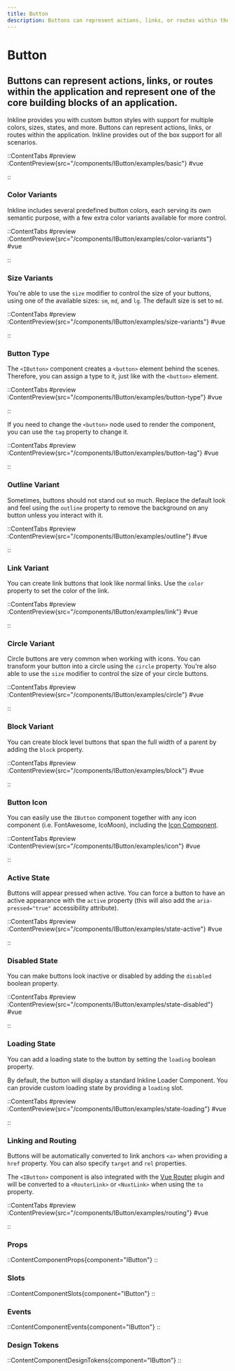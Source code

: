 ```yaml
---
title: Button
description: Buttons can represent actions, links, or routes within the application and represent one of the core building blocks of an application. 
---
```


# Button
## Buttons can represent actions, links, or routes within the application and represent one of the core building blocks of an application.

Inkline provides you with custom button styles with support for multiple colors, sizes, states, and more. Buttons can represent actions, links, or routes within the application. Inkline provides out of the box support for all scenarios.

::ContentTabs
#preview
:ContentPreview{src="/components/IButton/examples/basic"}
#vue
<!-- Autodocs{src="@inkline/inkline/components/IButton/examples/basic.raw.vue" lang="vue"} -->
::

### Color Variants
Inkline includes several predefined button colors, each serving its own semantic purpose, with a few extra color variants available for more control.

::ContentTabs
#preview
:ContentPreview{src="/components/IButton/examples/color-variants"}
#vue
<!-- Autodocs{src="@inkline/inkline/components/IButton/examples/color-variants.raw.vue" lang="vue"} -->
::


### Size Variants
You're able to use the `size` modifier to control the size of your buttons, using one of the available sizes: `sm`, `md`, and `lg`. The default size is set to `md`.

::ContentTabs
#preview
:ContentPreview{src="/components/IButton/examples/size-variants"}
#vue
<!-- Autodocs{src="@inkline/inkline/components/IButton/examples/size-variants.raw.vue" lang="vue"} -->
::


### Button Type
The `<IButton>` component creates a `<button>` element behind the scenes. Therefore, you can assign a type to it, just like with the `<button>` element.

::ContentTabs
#preview
:ContentPreview{src="/components/IButton/examples/button-type"}
#vue
<!-- Autodocs{src="@inkline/inkline/components/IButton/examples/button-type.raw.vue" lang="vue"} -->
::

If you need to change the `<button>` node used to render the component, you can use the `tag` property to change it.

::ContentTabs
#preview
:ContentPreview{src="/components/IButton/examples/button-tag"}
#vue
<!-- Autodocs{src="@inkline/inkline/components/IButton/examples/button-tag.raw.vue" lang="vue"} -->
::


### Outline Variant
Sometimes, buttons should not stand out so much. Replace the default look and feel using the `outline` property to remove the background on any button unless you interact with it.

::ContentTabs
#preview
:ContentPreview{src="/components/IButton/examples/outline"}
#vue
<!-- Autodocs{src="@inkline/inkline/components/IButton/examples/outline.raw.vue" lang="vue"} -->
::


### Link Variant
You can create link buttons that look like normal links. Use the `color` property to set the color of the link.

::ContentTabs
#preview
:ContentPreview{src="/components/IButton/examples/link"}
#vue
<!-- Autodocs{src="@inkline/inkline/components/IButton/examples/link.raw.vue" lang="vue"} -->
::

### Circle Variant
Circle buttons are very common when working with icons. You can transform your button into a circle using the `circle` property. You're also able to use the `size` modifier to control the size of your circle buttons. 

::ContentTabs
#preview
:ContentPreview{src="/components/IButton/examples/circle"}
#vue
<!-- Autodocs{src="@inkline/inkline/components/IButton/examples/circle.raw.vue" lang="vue"} -->
::

### Block Variant
You can create block level buttons that span the full width of a parent by adding the `block` property.

::ContentTabs
#preview
:ContentPreview{src="/components/IButton/examples/block"}
#vue
<!-- Autodocs{src="@inkline/inkline/components/IButton/examples/block.raw.vue" lang="vue"} -->
::


### Button Icon
You can easily use the `IButton` component together with any icon component (i.e. FontAwesome, IcoMoon), including the [Icon Component](/docs/components/icon).

::ContentTabs
#preview
:ContentPreview{src="/components/IButton/examples/icon"}
#vue
<!-- Autodocs{src="@inkline/inkline/components/IButton/examples/icon.raw.vue" lang="vue"} -->
::

### Active State
Buttons will appear pressed when active. You can force a button to have an active appearance with the `active` property (this will also add the `aria-pressed="true"` accessibility attribute).

::ContentTabs
#preview
:ContentPreview{src="/components/IButton/examples/state-active"}
#vue
<!-- Autodocs{src="@inkline/inkline/components/IButton/examples/state-active.raw.vue" lang="vue"} -->
::


### Disabled State
You can make buttons look inactive or disabled by adding the `disabled` boolean property.

::ContentTabs
#preview
:ContentPreview{src="/components/IButton/examples/state-disabled"}
#vue
<!-- Autodocs{src="@inkline/inkline/components/IButton/examples/state-disabled.raw.vue" lang="vue"} -->
::


### Loading State
You can add a loading state to the button by setting the `loading` boolean property. 

By default, the button will display a standard Inkline Loader Component. You can provide custom loading state by providing a `loading` slot.

::ContentTabs
#preview
:ContentPreview{src="/components/IButton/examples/state-loading"}
#vue
<!-- Autodocs{src="@inkline/inkline/components/IButton/examples/state-loading.raw.vue" lang="vue"} -->
::


### Linking and Routing
Buttons will be automatically converted to link anchors `<a>` when providing a `href` property. You can also specify `target` and `rel` properties.

The `<IButton>` component is also integrated with the [Vue Router](https://router.vuejs.org) plugin and will be converted to a `<RouterLink>` or `<NuxtLink>` when using the `to` property.

::ContentTabs
#preview
:ContentPreview{src="/components/IButton/examples/routing"}
#vue
<!-- Autodocs{src="@inkline/inkline/components/IButton/examples/routing.raw.vue" lang="vue"} -->
::


### Props
::ContentComponentProps{component="IButton"}
::

### Slots
::ContentComponentSlots{component="IButton"}
::

### Events
::ContentComponentEvents{component="IButton"} 
::

### Design Tokens
::ContentComponentDesignTokens{component="IButton"}
::
